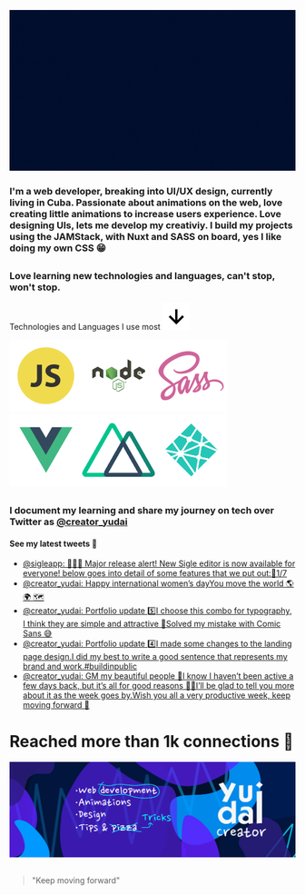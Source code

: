 ![intro](https://github.com/Yudai-creator/Yudai-creator/blob/master/Intro.gif)

### I'm a web developer, breaking into UI/UX design, currently living in Cuba. Passionate about animations on the web, love creating little animations to increase users experience. Love designing UIs, lets me develop my creativiy. I build my projects using the JAMStack, with Nuxt and SASS on board, yes I like doing my own CSS 😁

##

### Love learning new technologies and languages, can't stop, won't stop.

Technologies and Languages I use most ![arrow-down](https://github.com/Yudai-creator/Yudai-creator/blob/master/bx-down-arrow-alt.svg)

![js](https://github.com/Yudai-creator/Yudai-creator/blob/master/js.png)![node](https://github.com/Yudai-creator/Yudai-creator/blob/master/Node-JS-01.png)![sass](https://github.com/Yudai-creator/Yudai-creator/blob/master/sass.png)![vue](https://github.com/Yudai-creator/Yudai-creator/blob/master/Vue-JS-01.png)![nuxt](https://github.com/Yudai-creator/Yudai-creator/blob/master/Nuxt-01.png)![netlify](https://github.com/Yudai-creator/Yudai-creator/blob/master/Netlify-01.png)


##

### I document my learning and share my journey on tech over Twitter as [@creator_yudai](https://twitter.com/creator_yudai)

#### See my latest tweets 📲

<!-- TWITTER:START -->
- [@sigleapp: 🚨🚨🚨 Major release alert! New Sigle editor is now available for everyone!  below goes into detail of some features that we put out:🧵1/7](https://rss.app/articles/cb4e791f6f6d729c074351566bd3a7c508111d6e0c36b5edc7e3970aca9573c6f60ab61368ddde69f1a16d7fdc140c9761d661e9c71072)
- [@creator_yudai: Happy international women’s dayYou move the world 🌎 🌍 🗺](https://rss.app/articles/cb4e791f6f6d729c074351566bd3a7c508111d6e1c2db7e0d6ed95259c9363c6eb50b648389c9b2beca36f7dde15079b69dd61e7cb10791d8c39c464)
- [@creator_yudai: Portfolio update 5️⃣I choose this combo for typography, I think they are simple and attractive 🤗Solved my mistake with Comic Sans 😅](https://rss.app/articles/cb4e791f6f6d729c074351566bd3a7c508111d6e1c2db7e0d6ed95259c9363c6eb50b648389c9b2beca36f7dde15079164d16ae7c4127e138c39cd67)
- [@creator_yudai: Portfolio update 4️⃣I made some changes to the landing page design.I did my best to write a good sentence that represents my brand and work.#buildinpublic](https://rss.app/articles/cb4e791f6f6d729c074351566bd3a7c508111d6e1c2db7e0d6ed95259c9363c6eb50b648389c9b2beca36f7dde15079164d669e8c7147c128d3cc762)
- [@creator_yudai: GM my beautiful people 💙I know I haven’t been active a few days back, but it’s all for good reasons 🙏🏻I’ll be glad to tell you more about it as the week goes by.Wish you all a very productive week, keep moving forward 🚀](https://rss.app/articles/cb4e791f6f6d729c074351566bd3a7c508111d6e1c2db7e0d6ed95259c9363c6eb50b648389c9b2beca36f7ddf1c0c9563dc6ae7c5167e158933cc64)
<!-- TWITTER:END -->

# Reached more than 1k connections 💙


![banner](https://github.com/Yudai-creator/Yudai-creator/blob/master/BANNER%20TWITTER.png)

##

> "Keep moving forward"






<!--
**Yudai-creator/Yudai-creator** is a ✨ _special_ ✨ repository because its `README.md` (this file) appears on your GitHub profile.

Here are some ideas to get you started:

- 🔭 I’m currently working on ...
- 🌱 I’m currently learning ...
- 👯 I’m looking to collaborate on ...
- 🤔 I’m looking for help with ...
- 💬 Ask me about ...
- 📫 How to reach me: ...
- 😄 Pronouns: ...
- ⚡ Fun fact: ...
-->
